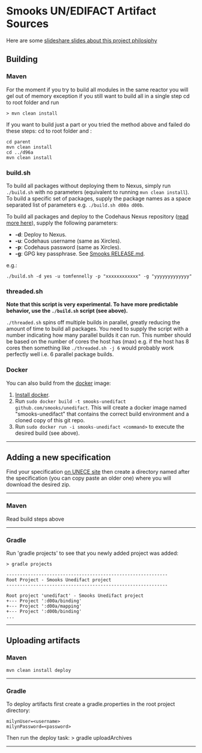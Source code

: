 # Smooks UN/EDIFACT Artifact Sources

Here are some [slideshare slides about this project philosiphy][slideshare]

## Building

### Maven

For the moment if you try to build all modules in the same reactor you will gel out of memory exception
if you still want to build all in a single step cd to root folder and run 

	> mvn clean install

If you want to build just a part or you tried the method above and failed do these steps:
cd to root folder and :

	cd parent
	mvn clean install
	cd ../d96a
	mvn clean install

### build.sh

To build all packages without deploying them to Nexus, simply run `./build.sh` with no parameters (equivalent to running `mvn clean install`).  To build a specific set of packages, supply the package names as a space separated list of parameters e.g. `./build.sh d00a d00b`.

To build all packages and deploy to the Codehaus Nexus repository ([read more here](https://github.com/smooks/smooks/blob/master/RELEASE.md)), supply the following parameters:

* __-d__: Deploy to Nexus.
* __-u__: Codehaus username (same as Xircles).
* __-p__: Codehaus password (same as Xircles).
* __-g__: GPG key passphrase. See [Smooks RELEASE.md](https://github.com/smooks/smooks/blob/master/RELEASE.md#generate-a-keypair-for-signing-artifacts).

e.g.:

```
./build.sh -d yes -u tomfennelly -p "xxxxxxxxxxxx" -g "yyyyyyyyyyyyy"
```

### threaded.sh

__Note that this script is very experimental. To have more predictable behavior, use the `./build.sh` script (see above).__

`./threaded.sh` spins off multiple builds in parallel, greatly reducing the amount of time to build all packages.  You need to supply the script with a number indicating how many parallel builds it can run.  This number should be based on the number of cores the host has (max) e.g. if the host has 8 cores then something like `./threaded.sh -j 6` would probably work perfectly well i.e. 6 parallel package builds.

### Docker

You can also build from the [docker](https://www.docker.io) image:

1. [Install docker](https://www.docker.io/gettingstarted/).
2. Run `sudo docker build -t smooks-unedifact github.com/smooks/unedifact`.  This will create a docker image named "smooks-unedifact" that contains the correct build environment and a cloned copy of this git repo.
3. Run `sudo docker run -i smooks-unedifact <command>` to execute the desired build (see above).

- - -

## Adding a new specification
Find your specification [on UNECE site][unece] then create a directory named after the specification (you can copy paste
an older one) where you will download the desired zip.

- - -

### Maven 

Read build steps above

- - -

### Gradle
Run 'gradle projects' to see that you newly added project was added:

    > gradle projects
    
    ------------------------------------------------------------
    Root Project - Smooks Unedifact project
    ------------------------------------------------------------

    Root project 'unedifact' - Smooks Unedifact project
    +--- Project ':d00a/binding'
    +--- Project ':d00a/mapping'
    +--- Project ':d00b/binding'
    ...
    
- - -

## Uploading artifacts

### Maven 

	mvn clean install deploy

- - -

### Gradle

To deploy artifacts first create a gradle.properties in the root project directory:

    milynUser=<username>
    milynPassword=<password>

Then run the deploy task:
    > gradle uploadArchives
    
- - -

[unece]: http://www.unece.org/tradewelcome/areas-of-work/un-centre-for-trade-facilitation-and-e-business-uncefact/outputs/standards/unedifact/directories/download.html "UNCE"
[slideshare]: http://www.slideshare.net/tfennelly/unedifact-interchange-processing-with-smooks-v14-5104071 "EDI"
